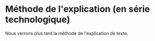 # Méthode de l'explication (en série technologique)

Nous verrons plus tard la méthode de l'explication de texte.

<!-- - [Modèle d'explication de texte rédigée](https://nuage03.apps.education.fr/index.php/s/D2dqBJQQ6ByCX5B)
- Méthode : voir le [cours sur la question “Puis-je choisir qui je suis ?”, à partir du texte de Sartre](https://eyssette.github.io/marp-slides/slides/2023-2024/s2-ch3-q2.html#1) -->